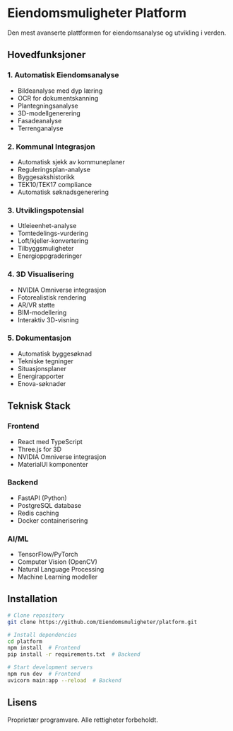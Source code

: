 # Eiendomsmuligheter Platform

Den mest avanserte plattformen for eiendomsanalyse og utvikling i verden.

## Hovedfunksjoner

### 1. Automatisk Eiendomsanalyse
- Bildeanalyse med dyp læring
- OCR for dokumentskanning
- Plantegningsanalyse
- 3D-modellgenerering
- Fasadeanalyse
- Terrenganalyse

### 2. Kommunal Integrasjon
- Automatisk sjekk av kommuneplaner
- Reguleringsplan-analyse
- Byggesakshistorikk
- TEK10/TEK17 compliance
- Automatisk søknadsgenerering

### 3. Utviklingspotensial
- Utleieenhet-analyse
- Tomtedelings-vurdering
- Loft/kjeller-konvertering
- Tilbyggsmuligheter
- Energioppgraderinger

### 4. 3D Visualisering
- NVIDIA Omniverse integrasjon
- Fotorealistisk rendering
- AR/VR støtte
- BIM-modellering
- Interaktiv 3D-visning

### 5. Dokumentasjon
- Automatisk byggesøknad
- Tekniske tegninger
- Situasjonsplaner
- Energirapporter
- Enova-søknader

## Teknisk Stack

### Frontend
- React med TypeScript
- Three.js for 3D
- NVIDIA Omniverse integrasjon
- MaterialUI komponenter

### Backend
- FastAPI (Python)
- PostgreSQL database
- Redis caching
- Docker containerisering

### AI/ML
- TensorFlow/PyTorch
- Computer Vision (OpenCV)
- Natural Language Processing
- Machine Learning modeller

## Installation

```bash
# Clone repository
git clone https://github.com/Eiendomsmuligheter/platform.git

# Install dependencies
cd platform
npm install  # Frontend
pip install -r requirements.txt  # Backend

# Start development servers
npm run dev  # Frontend
uvicorn main:app --reload  # Backend
```

## Lisens

Proprietær programvare. Alle rettigheter forbeholdt.